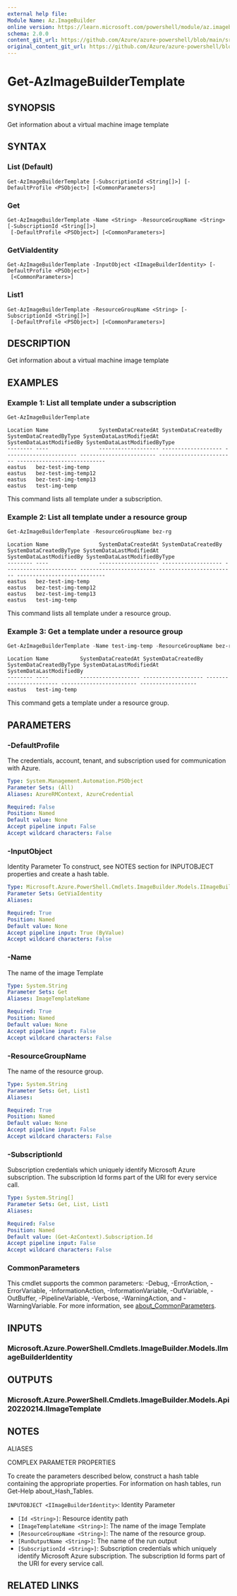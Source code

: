 ```yaml
---
external help file:
Module Name: Az.ImageBuilder
online version: https://learn.microsoft.com/powershell/module/az.imagebuilder/get-azimagebuildertemplate
schema: 2.0.0
content_git_url: https://github.com/Azure/azure-powershell/blob/main/src/ImageBuilder/help/Get-AzImageBuilderTemplate.md
original_content_git_url: https://github.com/Azure/azure-powershell/blob/main/src/ImageBuilder/help/Get-AzImageBuilderTemplate.md
---
```


# Get-AzImageBuilderTemplate

## SYNOPSIS
Get information about a virtual machine image template

## SYNTAX

### List (Default)
```
Get-AzImageBuilderTemplate [-SubscriptionId <String[]>] [-DefaultProfile <PSObject>] [<CommonParameters>]
```

### Get
```
Get-AzImageBuilderTemplate -Name <String> -ResourceGroupName <String> [-SubscriptionId <String[]>]
 [-DefaultProfile <PSObject>] [<CommonParameters>]
```

### GetViaIdentity
```
Get-AzImageBuilderTemplate -InputObject <IImageBuilderIdentity> [-DefaultProfile <PSObject>]
 [<CommonParameters>]
```

### List1
```
Get-AzImageBuilderTemplate -ResourceGroupName <String> [-SubscriptionId <String[]>]
 [-DefaultProfile <PSObject>] [<CommonParameters>]
```

## DESCRIPTION
Get information about a virtual machine image template

## EXAMPLES

### Example 1: List all template under a subscription
```powershell
Get-AzImageBuilderTemplate
```

```output
Location Name                SystemDataCreatedAt SystemDataCreatedBy SystemDataCreatedByType SystemDataLastModifiedAt SystemDataLastModifiedBy SystemDataLastModifiedByType
-------- ----                ------------------- ------------------- ----------------------- ------------------------ ------------------------ ----------------------------
eastus   bez-test-img-temp
eastus   bez-test-img-temp12
eastus   bez-test-img-temp13
eastus   test-img-temp
```

This command lists all template under a subscription.

### Example 2: List all template under a resource group
```powershell
Get-AzImageBuilderTemplate -ResourceGroupName bez-rg
```

```output
Location Name                SystemDataCreatedAt SystemDataCreatedBy SystemDataCreatedByType SystemDataLastModifiedAt SystemDataLastModifiedBy SystemDataLastModifiedByType
-------- ----                ------------------- ------------------- ----------------------- ------------------------ ------------------------ ----------------------------
eastus   bez-test-img-temp
eastus   bez-test-img-temp12
eastus   bez-test-img-temp13
eastus   test-img-temp
```

This command lists all template under a resource group.

### Example 3: Get a template under a resource group
```powershell
Get-AzImageBuilderTemplate -Name test-img-temp -ResourceGroupName bez-rg
```

```output
Location Name          SystemDataCreatedAt SystemDataCreatedBy SystemDataCreatedByType SystemDataLastModifiedAt SystemDataLastModifiedBy
-------- ----          ------------------- ------------------- ----------------------- ------------------------ ------------------
eastus   test-img-temp
```

This command gets a template under a resource group.

## PARAMETERS

### -DefaultProfile
The credentials, account, tenant, and subscription used for communication with Azure.

```yaml
Type: System.Management.Automation.PSObject
Parameter Sets: (All)
Aliases: AzureRMContext, AzureCredential

Required: False
Position: Named
Default value: None
Accept pipeline input: False
Accept wildcard characters: False
```

### -InputObject
Identity Parameter
To construct, see NOTES section for INPUTOBJECT properties and create a hash table.

```yaml
Type: Microsoft.Azure.PowerShell.Cmdlets.ImageBuilder.Models.IImageBuilderIdentity
Parameter Sets: GetViaIdentity
Aliases:

Required: True
Position: Named
Default value: None
Accept pipeline input: True (ByValue)
Accept wildcard characters: False
```

### -Name
The name of the image Template

```yaml
Type: System.String
Parameter Sets: Get
Aliases: ImageTemplateName

Required: True
Position: Named
Default value: None
Accept pipeline input: False
Accept wildcard characters: False
```

### -ResourceGroupName
The name of the resource group.

```yaml
Type: System.String
Parameter Sets: Get, List1
Aliases:

Required: True
Position: Named
Default value: None
Accept pipeline input: False
Accept wildcard characters: False
```

### -SubscriptionId
Subscription credentials which uniquely identify Microsoft Azure subscription.
The subscription Id forms part of the URI for every service call.

```yaml
Type: System.String[]
Parameter Sets: Get, List, List1
Aliases:

Required: False
Position: Named
Default value: (Get-AzContext).Subscription.Id
Accept pipeline input: False
Accept wildcard characters: False
```

### CommonParameters
This cmdlet supports the common parameters: -Debug, -ErrorAction, -ErrorVariable, -InformationAction, -InformationVariable, -OutVariable, -OutBuffer, -PipelineVariable, -Verbose, -WarningAction, and -WarningVariable. For more information, see [about_CommonParameters](http://go.microsoft.com/fwlink/?LinkID=113216).

## INPUTS

### Microsoft.Azure.PowerShell.Cmdlets.ImageBuilder.Models.IImageBuilderIdentity

## OUTPUTS

### Microsoft.Azure.PowerShell.Cmdlets.ImageBuilder.Models.Api20220214.IImageTemplate

## NOTES

ALIASES

COMPLEX PARAMETER PROPERTIES

To create the parameters described below, construct a hash table containing the appropriate properties. For information on hash tables, run Get-Help about_Hash_Tables.


`INPUTOBJECT <IImageBuilderIdentity>`: Identity Parameter
  - `[Id <String>]`: Resource identity path
  - `[ImageTemplateName <String>]`: The name of the image Template
  - `[ResourceGroupName <String>]`: The name of the resource group.
  - `[RunOutputName <String>]`: The name of the run output
  - `[SubscriptionId <String>]`: Subscription credentials which uniquely identify Microsoft Azure subscription. The subscription Id forms part of the URI for every service call.

## RELATED LINKS

